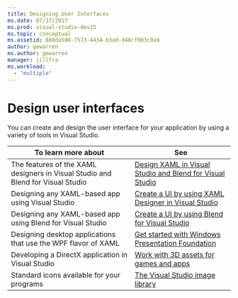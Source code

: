 ```yaml
---
title: Designing User Interfaces
ms.date: 07/17/2017
ms.prod: visual-studio-dev15
ms.topic: conceptual
ms.assetid: 880da508-7573-4434-b3a0-d48cf003c0a9
author: gewarren
ms.author: gewarren
manager: jillfra
ms.workload:
  - "multiple"
---
```

# Design user interfaces

You can create and design the user interface for your application by using a variety of tools in Visual Studio.

|To learn more about|See|
| - |---------|
| The features of the XAML designers in Visual Studio and Blend for Visual Studio | [Design XAML in Visual Studio and Blend for Visual Studio](../designers/designing-xaml-in-visual-studio.md) |
| Designing any XAML-based app using Visual Studio|[Create a UI by using XAML Designer in Visual Studio](creating-a-ui-by-using-xaml-designer-in-visual-studio.md) |
| Designing any XAML-based app using Blend for Visual Studio | [Create a UI by using Blend for Visual Studio](creating-a-ui-by-using-blend-for-visual-studio.md) |
|Designing desktop applications that use the WPF flavor of XAML | [Get started with Windows Presentation Foundation](../designers/getting-started-with-wpf.md) |
| Developing a DirectX application in Visual Studio | [Work with 3D assets for games and apps](../designers/working-with-3-d-assets-for-games-and-apps.md) |
| Standard icons available for your programs | [The Visual Studio image library](../designers/the-visual-studio-image-library.md) |
